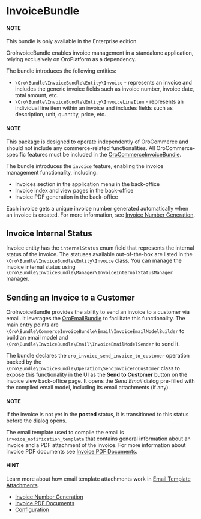 <a id="bundle-docs-platform-invoice-bundle"></a>

# InvoiceBundle

#### NOTE
This bundle is only available in the Enterprise edition.

OroInvoiceBundle enables invoice management in a standalone application, relying exclusively on OroPlatform as a dependency.

The bundle introduces the following entities:

- `\Oro\Bundle\InvoiceBundle\Entity\Invoice` - represents an invoice and includes the generic invoice fields such as invoice number, invoice date, total amount, etc.
- `\Oro\Bundle\InvoiceBundle\Entity\InvoiceLineItem` - represents an individual line item within an invoice and includes fields such as description, unit, quantity, price, etc.

#### NOTE
This package is designed to operate independently of OroCommerce and should not include any commerce-related functionalities. All OroCommerce-specific features must be included in the [OroCommerceInvoiceBundle](../../commerce/CommerceInvoiceBundle/index.md#bundle-docs-commerce-invoice-bundle).

The bundle introduces the `invoice` feature, enabling the invoice management functionality, including:

* Invoices section in the application menu in the back-office
* Invoice index and view pages in the back-office
* Invoice PDF generation in the back-office

Each invoice gets a unique invoice number generated automatically when an invoice is created. For more information, see [Invoice Number Generation](invoice-number-generation.md#bundle-docs-platform-invoice-number-generation).

## Invoice Internal Status

Invoice entity has the `internalStatus` enum field that represents the internal status of the invoice. The statuses available out-of-the-box are listed in the `\Oro\Bundle\InvoiceBundle\Entity\Invoice` class. You can manage the invoice internal status using `\Oro\Bundle\InvoiceBundle\Manager\InvoiceInternalStatusManager` manager.

## Sending an Invoice to a Customer

OroInvoiceBundle provides the ability to send an invoice to a customer via email. It leverages the [OroEmailBundle](../EmailBundle/index.md#bundle-docs-platform-email-bundle) to facilitate this functionality. The main entry points are `\Oro\Bundle\CommerceInvoiceBundle\Email\InvoiceEmailModelBuilder` to build an email model and `\Oro\Bundle\InvoiceBundle\Email\InvoiceEmailModelSender` to send it.

The bundle declares the `oro_invoice_send_invoice_to_customer` operation backed by the `\Oro\Bundle\InvoiceBundle\Operation\SendInvoiceToCustomer` class to expose this functionality in the UI as the **Send to Customer** button on the invoice view back-office page. It opens the *Send Email* dialog pre-filled with the compiled email model, including its email attachments (if any).

#### NOTE
If the invoice is not yet in the **posted** status, it is transitioned to this status before the dialog opens.

The email template used to compile the email is `invoice_notification_template` that contains general information about an invoice and a PDF attachment of the invoice. For more information about invoice PDF documents see [Invoice PDF Documents](invoice-pdf-documents.md#bundle-docs-platform-invoice-pdf-documents).

#### HINT
Learn more about how email template attachments work in [Email Template Attachments](../EmailBundle/email-templates-attachments.md#bundle-docs-platform-email-bundle-templates-attachments).

* [Invoice Number Generation](invoice-number-generation.md)
* [Invoice PDF Documents](invoice-pdf-documents.md)
* [Configuration](configuration.md)
